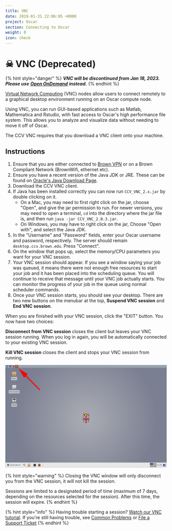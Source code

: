 ```yaml
---
title: VNC
date: 2019-01-31 22:06:05 +0000
project: Oscar
section: Connecting to Oscar
weight: 0
icon: check
---
```


# ☠ VNC (Deprecated)

{% hint style="danger" %}
_**VNC will be discontinued from Jan 18, 2023. Please use**_ [_**Open OnDemand**_](https://docs.ccv.brown.edu/oscar/connecting-to-oscar/open-ondemand) _**instead.**_
{% endhint %}

[Virtual Network Computing](http://en.wikipedia.org/wiki/Virtual\_Network\_Computing) (VNC) nodes allow users to connect remotely to a graphical desktop environment running on an Oscar compute node.

Using VNC, you can run GUI-based applications such as Matlab, Mathematica and Rstudio, with fast access to Oscar's high performance file system. This allows you to analyze and visualize data without needing to move it off of Oscar.

The CCV VNC requires that you download a VNC client onto your machine.

## Instructions

1. Ensure that you are either connected to [Brown VPN](http://vpn.brown.edu) or on a Brown Compliant Network (BrownWifi, ethernet etc).&#x20;
2. Ensure you have a recent version of the Java JDK or JRE. These can be found on [Oracle's Java Download Page](http://www.oracle.com/technetwork/java/javase/downloads/).
3. Download the CCV VNC client.
4. If Java has been installed correctly you can now run `CCV_VNC_2.x.jar` by double clicking on it.&#x20;
   * On a Mac, you may need to first right click on the jar, choose "Open", and give the jar permission to run. For newer versions, you may need to open a terminal, `cd` into the directory where the jar file is, and then run `java -jar CCV_VNC_2.0.3.jar`.
   * On Windows, you may have to right click on the jar, Choose "Open with", and select the Java JDK.
5. In the "Username" and "Password" fields, enter your Oscar username and password, respectively. The server should remain `desktop.ccv.brown.edu`. Press "Connect".
6. On the window that pops up, select the memory/CPU parameters you want for your VNC session.
7. Your VNC session should appear. If you see a window saying your job was queued, it means there were not enough free resources to start your job and it has been placed into the scheduling queue. You will continue to receive that message until your VNC job actually starts. You can monitor the progress of your job in the queue using normal scheduler commands.
8. Once your VNC session starts, you should see your desktop. There are two new buttons on the menubar at the top, **Suspend VNC session** and **End VNC session**.

When you are finished with your VNC session, click the "EXIT" button. You now have two choices:

**Disconnect from VNC session** closes the client but leaves your VNC session running. When you log in again, you will be automatically connected to your existing VNC session.

**Kill VNC session** closes the client and stops your VNC session from running.

![The "EXIT" button can be found in the top left of the VNC Window. ](<../.gitbook/assets/image (24).png>)

{% hint style="warning" %}
Closing the VNC window will only disconnect you from the VNC session, it will not kill the session.

Sessions are limited to a designated period of time (maximum of 7 days, depending on the resources selected for the session). After this time, the session will expire.
{% endhint %}

{% hint style="info" %}
Having trouble starting a session? [Watch our VNC tutorial](https://brown.hosted.panopto.com/Panopto/Pages/Viewer.aspx?id=9d443b81-6620-4952-8451-acf70133c703). If you're still having trouble, see [Common Problems](../getting-help/common-problems.md) or [File a Support Ticket](../getting-help/ticket.md)
{% endhint %}
